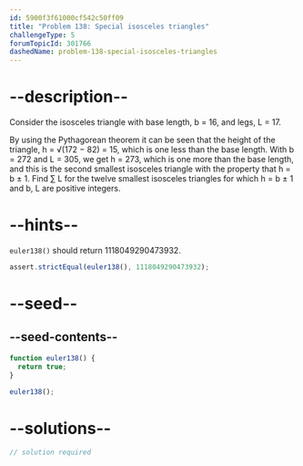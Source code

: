 ```yaml
---
id: 5900f3f61000cf542c50ff09
title: "Problem 138: Special isosceles triangles"
challengeType: 5
forumTopicId: 301766
dashedName: problem-138-special-isosceles-triangles
---
```


# --description--

Consider the isosceles triangle with base length, b = 16, and legs, L = 17.

By using the Pythagorean theorem it can be seen that the height of the triangle, h = √(172 − 82) = 15, which is one less than the base length. With b = 272 and L = 305, we get h = 273, which is one more than the base length, and this is the second smallest isosceles triangle with the property that h = b ± 1. Find ∑ L for the twelve smallest isosceles triangles for which h = b ± 1 and b, L are positive integers.

# --hints--

`euler138()` should return 1118049290473932.

```js
assert.strictEqual(euler138(), 1118049290473932);
```

# --seed--

## --seed-contents--

```js
function euler138() {
  return true;
}

euler138();
```

# --solutions--

```js
// solution required
```
